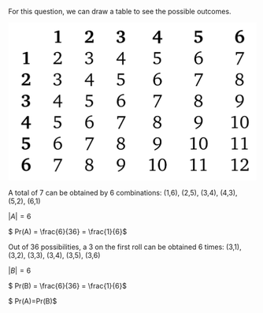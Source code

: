 For this question, we can draw a table to see the possible outcomes.

![alt text](image.png)

A total of 7 can be obtained by 6 combinations: (1,6), (2,5), (3,4), (4,3), (5,2), (6,1)

$|A|=6$

$ Pr(A) = \frac{6}{36} = \frac{1}{6}$

Out of 36 possibilities, a 3 on the first roll can be obtained 6 times: (3,1), (3,2), (3,3), (3,4), (3,5), (3,6)

$|B|=6$

$ Pr(B) = \frac{6}{36} = \frac{1}{6}$

$ Pr(A)=Pr(B)$
